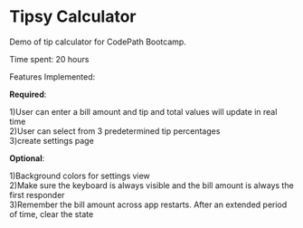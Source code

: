 # Tipsy Calculator

Demo of tip calculator for CodePath Bootcamp.

Time spent: 20 hours

Features Implemented:

  <b>Required</b>: 
  
  1)User can enter a bill amount and tip and total values will update in real time<br>
  2)User can select from 3 predetermined tip percentages<br>
  3)create settings page
  
  <b>Optional</b>: 
  
  1)Background colors for settings view<br>
  2)Make sure the keyboard is always visible and the bill amount is always the first responder<br>
  3)Remember the bill amount across app restarts. After an extended period of time, clear the state
   


